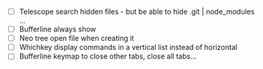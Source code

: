 - [ ] Telescope search hidden files - but be able to hide .git | node_modules ...
- [ ] Bufferline always show
- [ ] Neo tree open file when creating it
- [ ] Whichkey display commands in a vertical list instead of horizontal
- [ ] Bufferline keymap to close other tabs, close all tabs...
